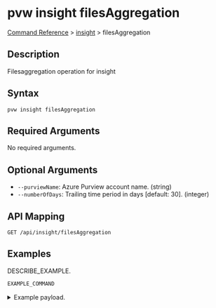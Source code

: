 # pvw insight filesAggregation
[Command Reference](../../../README.md#command-reference) > [insight](./main.md) > filesAggregation

## Description
Filesaggregation operation for insight

## Syntax
```
pvw insight filesAggregation
```

## Required Arguments
No required arguments.

## Optional Arguments
- `--purviewName`: Azure Purview account name. (string)
- `--numberOfDays`: Trailing time period in days [default: 30]. (integer)

## API Mapping
 >  > []()
```
GET /api/insight/filesAggregation
```

## Examples
DESCRIBE_EXAMPLE.
```powershell
EXAMPLE_COMMAND
```
<details><summary>Example payload.</summary>
<p>

```json
PASTE_JSON_HERE
```
</p>
</details>